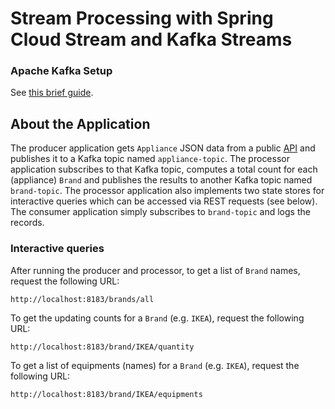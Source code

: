 # Stream Processing with Spring Cloud Stream and Kafka Streams

### Apache Kafka Setup

See [this brief guide](https://github.com/gxshub/cargo-tracker#a-short-guide-to-set-up-apache-kafka).

<!-- **Note. Recommend to use a Kafka version 2.x.x but not 3.x.x because Java 8 is deprecate in 3.x.x ** -->

## About the Application 
The producer application gets `Appliance` JSON data from a public [API](https://random-data-api.com/api/appliance/random_appliance) and 
publishes it to a Kafka topic named `appliance-topic`. 
The processor application subscribes to that Kafka topic, computes a total count for each (appliance) `Brand` 
and publishes the results to another Kafka topic named `brand-topic`. 
The processor application also implements two state stores for interactive queries which can be accessed via REST requests (see below).
The consumer application simply subscribes to `brand-topic` and logs the records.

### Interactive queries
After running the producer and processor, 
to get a list of `Brand` names, request the following URL:
```url
http://localhost:8183/brands/all
```
To get the updating counts for a `Brand` (e.g. `IKEA`), request the following URL:
```url
http://localhost:8183/brand/IKEA/quantity
```
To get a list of equipments (names) for a `Brand` (e.g. `IKEA`), request the following URL:
```url
http://localhost:8183/brand/IKEA/equipments
```
